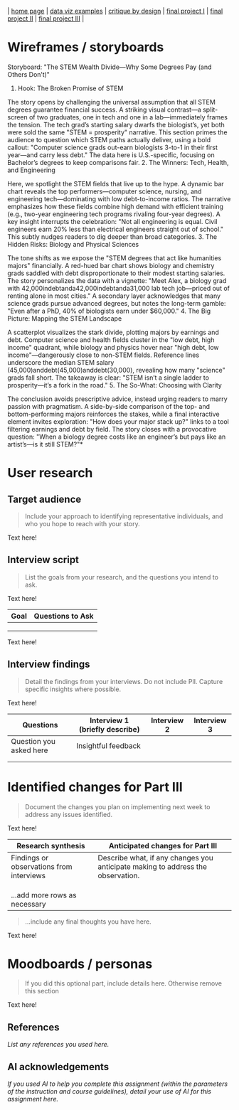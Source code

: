 | [home page](https://cmustudent.github.io/tswd-portfolio-templates/) | [data viz examples](dataviz-examples) | [critique by design](critique-by-design) | [final project I](final-project-part-one) | [final project II](final-project-part-two) | [final project III](final-project-part-three) |

# Wireframes / storyboards

Storyboard: "The STEM Wealth Divide—Why Some Degrees Pay (and Others Don’t)"
1. Hook: The Broken Promise of STEM

The story opens by challenging the universal assumption that all STEM degrees guarantee financial success. A striking visual contrast—a split-screen of two graduates, one in tech and one in a lab—immediately frames the tension. The tech grad’s starting salary dwarfs the biologist’s, yet both were sold the same "STEM = prosperity" narrative. This section primes the audience to question which STEM paths actually deliver, using a bold callout: "Computer science grads out-earn biologists 3-to-1 in their first year—and carry less debt." The data here is U.S.-specific, focusing on Bachelor’s degrees to keep comparisons fair.
2. The Winners: Tech, Health, and Engineering

Here, we spotlight the STEM fields that live up to the hype. A dynamic bar chart reveals the top performers—computer science, nursing, and engineering tech—dominating with low debt-to-income ratios. The narrative emphasizes how these fields combine high demand with efficient training (e.g., two-year engineering tech programs rivaling four-year degrees). A key insight interrupts the celebration: "Not all engineering is equal. Civil engineers earn 20% less than electrical engineers straight out of school." This subtly nudges readers to dig deeper than broad categories.
3. The Hidden Risks: Biology and Physical Sciences

The tone shifts as we expose the "STEM degrees that act like humanities majors" financially. A red-hued bar chart shows biology and chemistry grads saddled with debt disproportionate to their modest starting salaries. The story personalizes the data with a vignette: "Meet Alex, a biology grad with 42,000indebtanda42,000indebtanda31,000 lab tech job—priced out of renting alone in most cities." A secondary layer acknowledges that many science grads pursue advanced degrees, but notes the long-term gamble: "Even after a PhD, 40% of biologists earn under $60,000."
4. The Big Picture: Mapping the STEM Landscape

A scatterplot visualizes the stark divide, plotting majors by earnings and debt. Computer science and health fields cluster in the "low debt, high income" quadrant, while biology and physics hover near "high debt, low income"—dangerously close to non-STEM fields. Reference lines underscore the median STEM salary (45,000)anddebt(45,000)anddebt(30,000), revealing how many "science" grads fall short. The takeaway is clear: "STEM isn’t a single ladder to prosperity—it’s a fork in the road."
5. The So-What: Choosing with Clarity

The conclusion avoids prescriptive advice, instead urging readers to marry passion with pragmatism. A side-by-side comparison of the top- and bottom-performing majors reinforces the stakes, while a final interactive element invites exploration: "How does your major stack up?" links to a tool filtering earnings and debt by field. The story closes with a provocative question: "When a biology degree costs like an engineer’s but pays like an artist’s—is it still STEM?"*

# User research 

## Target audience
> Include your approach to identifying representative individuals, and who you hope to reach with your story. 

Text here!

## Interview script
> List the goals from your research, and the questions you intend to ask. 

Text here!

| Goal | Questions to Ask |
|------|------------------|
|      |                  |
|      |                  |
|      |                  |


Text here!

## Interview findings
> Detail the findings from your interviews.  Do not include PII.  Capture specific insights where possible.

Text here!

| Questions               | Interview 1 (briefly describe) | Interview 2 | Interview 3 |
|-------------------------|--------------------------------|-------------|-------------|
| Question you asked here | Insightful feedback            |             |             |
|                         |                                |             |             |
|                         |                                |             |             |


# Identified changes for Part III
> Document the changes you plan on implementing next week to address any issues identified.  

Text here!

| Research synthesis                       | Anticipated changes for Part III                                                |
|------------------------------------------|---------------------------------------------------------------------------------|
| Findings or observations from interviews | Describe what, if any changes you anticipate making to address the observation. |
|                                          |                                                                                 |
|                                          |                                                                                 |
|                                          |                                                                                 |
| ...add more rows as necessary            |                                                                                 |

> ...include any final thoughts you have here. 

Text here!

# Moodboards / personas
> If you did this optional part, include details here.  Otherwise remove this section

Text here!

## References
_List any references you used here._

## AI acknowledgements
_If you used AI to help you complete this assignment (within the parameters of the instruction and course guidelines), detail your use of AI for this assignment here._

